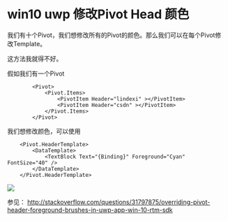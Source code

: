 # win10 uwp 修改Pivot Head 颜色

我们有十个Pivot，我们想修改所有的Pivot的颜色。那么我们可以在每个Pivot修改Template。

<!--more-->
<!-- csdn -->

这方法我就得不好。

假如我们有一个Pivot
		
```
        <Pivot>
            <Pivot.Items>
                <PivotItem Header="lindexi" ></PivotItem>
                <PivotItem Header="csdn" ></PivotItem>
            </Pivot.Items>
        </Pivot>

```
我们想修改颜色，可以使用
		
```
    <Pivot.HeaderTemplate>
        <DataTemplate>
            <TextBlock Text="{Binding}" Foreground="Cyan" FontSize="40" />
        </DataTemplate>
    </Pivot.HeaderTemplate>

```

![](http://7xqpl8.com1.z0.glb.clouddn.com/f3c2f4a3-94ae-40b4-b3c3-da73116eb75d2016121716265.jpg)

参见：
http://stackoverflow.com/questions/31797875/overriding-pivot-header-foreground-brushes-in-uwp-app-win-10-rtm-sdk

<!-- 
如果我们要修改很多个Pivot颜色

我们可以在App.xaml使用PivotHeaderForegroundSelectedBrush

		
```
    <SolidColorBrush x:Key="PivotHeaderForegroundSelectedBrush" Color="Red" />
    <SolidColorBrush x:Key="PivotHeaderForegroundUnselectedBrush" Color="Cyan" />
    <x:Double x:Key="PivotHeaderItemFontSize">40</x:Double>

```

我们新建一个PivotDictionary


![](http://7xqpl8.com1.z0.glb.clouddn.com/f3c2f4a3-94ae-40b4-b3c3-da73116eb75d20161217162759.jpg)

在里面写上面代码

然后在App.xaml使用

这样，所有的Pivot都使用我们上面的颜色 -->

